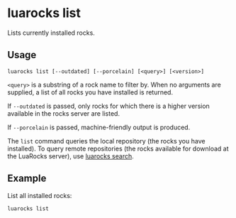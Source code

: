 # luarocks list

Lists currently installed rocks.

## Usage

`luarocks list [--outdated] [--porcelain] [<query>] [<version>]`

`<query>` is a substring of a rock name to filter by. When no arguments are
supplied, a list of all rocks you have installed is returned.

If `--outdated` is passed, only rocks for which there is a higher version
available in the rocks server are listed.

If `--porcelain` is passed, machine-friendly output is produced.

The `list` command queries the local repository (the rocks you have
installed). To query remote repositories (the rocks available for download at
the LuaRocks server), use [luarocks search](luarocks_search.md).

## Example

List all installed rocks:

```
luarocks list
```
